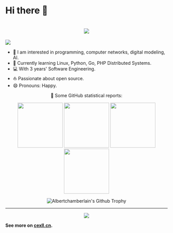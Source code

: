 # Hi there 👋 
<h1 align="center">
  <a href="https://sunguoqi.com/">
    <img src="https://readme-typing-svg.herokuapp.com/?lines=fmt.Println(%22Hope%20you%20happy%20everyday%22);&center=true&size=19">
  </a>
</h1>


<img src="https://cdn.jsdelivr.net/gh/cexll/staticfile/images/header.png"/>

- 🔭 I am interested in programming, computer networks, digital modeling, AI.
- 🌱 Currently learning Linux, Python, Go, PHP Distributed Systems.
- 💻 With 3 years' Software Engineering.
- ⛵ Passionate about open source.
- 😄 Pronouns: Happy.


<p align="center">
  👑   Some GitHub statistical reports:
</p>


<p align="center">
<img  src="https://github-profile-summary-cards.vercel.app/api/cards/repos-per-language?username=cexll&theme=github" height="140"/>
<img  src="https://github-profile-summary-cards.vercel.app/api/cards/most-commit-language?username=cexll&theme=github" height="140"/>
<img  src="https://github-profile-summary-cards.vercel.app/api/cards/most-commit-language?username=cexll&theme=github" height="140"/>
<img  src="https://github-profile-summary-cards.vercel.app/api/cards/stats?username=cexll&theme=github" height="140" />
</p>

<p align="center">
<img align="center" src="https://github-profile-trophy.vercel.app/?username=cexll&column=7" alt="Albertchamberlain's Github Trophy" />
</p>
<!-- <p align="center">
<img align="center" src="https://github-readme-streak-stats.herokuapp.com/?user=cexll&hide_border=true&count_private=true" hight="200" />
</p> -->
</details>
<hr>
<p align="center">
<div align="center"><img src="https://quotes-github-readme.vercel.app/api?type=horizontal&theme=light"></div>
</p>

**See more on [cexll.cn](https://cexll.cn).**
